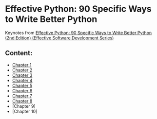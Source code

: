 # Effective Python: 90 Specific Ways to Write Better Python
Keynotes from [Effective Python: 90 Specific Ways to Write Better Python (2nd Edition) (Effective Software Development Series)](https://www.amazon.com/gp/product/0134853989/ref=as_li_tl?ie=UTF8&tag=shipperfind-20&camp=1789&creative=9325&linkCode=as2&creativeASIN=0134853989&linkId=2ede739c97277ad077310278674bccf5)


## Content:
* [Chapter 1](https://github.com/almazkun/effective_python/tree/master/chapter_1_pythonic_thinking_items_1-10#chapter-1-pythonic-thinking)
* [Chapter 2](https://github.com/almazkun/effective_python/tree/master/chapter_2_Lists_and_Dictionaries_item_11-18#chapter-2-lists-and-dictionaries)
* [Chapter 3](https://github.com/almazkun/effective_python/tree/master/chapter_3_Functions_item_19-26#chapter-3-functions)
* [Chapter 4](https://github.com/almazkun/effective_python/tree/master/chapter_4_Comprehensions_and_Generators_27-36#chapter-4-comprehensions-and-generators)
* [Chapter 5](https://github.com/almazkun/effective_python/tree/master/chapter_5_Classes_and_Interfaces_37-44#chapter-5-classes-and-interfaces)
* [Chapter 6](https://github.com/almazkun/effective_python/tree/master/chapter_6_Metaclasses_and_Attributes_items_44-51#chapter-6-metaclasses-and-attributes)
* [Chapter 7](https://github.com/almazkun/effective_python/tree/master/chapter_7_Cuncurrency_and_Parallelism_item_52-64#chapter-7-concurrency-and-parallelism)
* [Chapter 8](https://github.com/almazkun/effective_python/tree/master/chapter_8_Robustness_and_Performance_item_65-74#chapter-8-robustness-and-performance)
* [Chapter 9]
* [Chapter 10]
